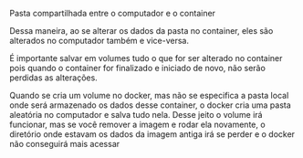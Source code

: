 Pasta compartilhada entre o computador e o container

Dessa maneira, ao se alterar os dados da pasta no container, eles são alterados no computador também e vice-versa.

É importante salvar em volumes tudo o que for ser alterado no container pois quando o container for finalizado e iniciado de novo, não serão perdidas as alterações.

Quando se cria um volume no docker, mas não se especifica a pasta local onde será armazenado os dados desse container, o docker cria uma pasta aleatória no computador e salva tudo nela. Desse jeito o volume irá funcionar, mas se você remover a imagem e rodar ela novamente, o diretório onde estavam os dados da imagem antiga irá se perder e o docker não conseguirá mais acessar